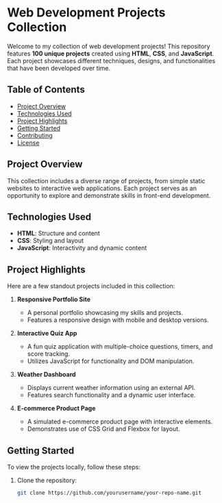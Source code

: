 # Web Development Projects Collection  

Welcome to my collection of web development projects! This repository features **100 unique projects** created using **HTML**, **CSS**, and **JavaScript**. Each project showcases different techniques, designs, and functionalities that have been developed over time.  

## Table of Contents  

- [Project Overview](#project-overview)  
- [Technologies Used](#technologies-used)  
- [Project Highlights](#project-highlights)  
- [Getting Started](#getting-started)  
- [Contributing](#contributing)  
- [License](#license)  

## Project Overview  

This collection includes a diverse range of projects, from simple static websites to interactive web applications. Each project serves as an opportunity to explore and demonstrate skills in front-end development.   

## Technologies Used  

- **HTML**: Structure and content  
- **CSS**: Styling and layout  
- **JavaScript**: Interactivity and dynamic content  

## Project Highlights  

Here are a few standout projects included in this collection:  

1. **Responsive Portfolio Site**  
   - A personal portfolio showcasing my skills and projects.  
   - Features a responsive design with mobile and desktop versions.  

2. **Interactive Quiz App**  
   - A fun quiz application with multiple-choice questions, timers, and score tracking.  
   - Utilizes JavaScript for functionality and DOM manipulation.  

3. **Weather Dashboard**  
   - Displays current weather information using an external API.  
   - Features search functionality and a dynamic user interface.  

4. **E-commerce Product Page**  
   - A simulated e-commerce product page with interactive elements.  
   - Demonstrates use of CSS Grid and Flexbox for layout.  

## Getting Started  

To view the projects locally, follow these steps:  

1. Clone the repository:  
   ```bash  
   git clone https://github.com/yourusername/your-repo-name.git  

